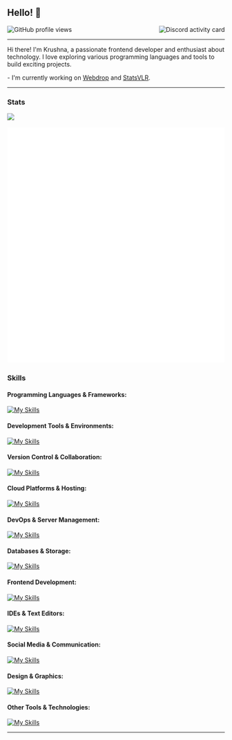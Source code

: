## Hello! 👋

<a href="https://discord.com/users/853620650592567304">
 <img alt="Discord activity card" src="https://discord-activity.deno.dev/api/853620650592567304?idleMessage=Just%20chillin'%20at%20the%20moment&cache=none" align="right" />
</a>

![GitHub profile views](https://komarev.com/ghpvc/?username=krushna06&&style=for-the-badge)

<hr>

<p>
Hi there! I'm Krushna, a passionate frontend developer and enthusiast about technology. I love exploring various programming languages and tools to build exciting projects.
</p>

<p>
- I'm currently working on <a href="https://github.com/krushna06/webdrop">Webdrop</a> and <a href="https://github.com/krushna06/statsvlr">StatsVLR</a>.
</p>

<hr>

### Stats

<picture>
  <source
    srcset="https://github-readme-stats.vercel.app/api?username=krushna06&show_icons=true&theme=dark"
    media="(prefers-color-scheme: dark)"
  />
  <source
    srcset="https://github-readme-stats.vercel.app/api?username=krushna06&show_icons=true"
    media="(prefers-color-scheme: light), (prefers-color-scheme: no-preference)"
  />
  <img src="https://github-readme-stats.vercel.app/api?username=krushna06&show_icons=true" />
</picture>

[![Metrics](https://raw.githubusercontent.com/krushna06/krushna06/master/github-metrics.svg)](https://metrics.lecoq.io/about/krushna06)

### Skills

#### Programming Languages & Frameworks:
[![My Skills](https://skillicons.dev/icons?i=php,mongodb,nodejs,express,mysql,java,python,anaconda,javascript,typescript,bootstrap,angular,html,css,vuejs,react,flutter,nuxt,graphql,dart,babel,svelte,threejs,wordpress)](https://skillicons.dev)

#### Development Tools & Environments:
[![My Skills](https://skillicons.dev/icons?i=vscode,pycharm,androidstudio,atom,cloudflare,vite,webpack,webflow,wordpress,idea)](https://skillicons.dev)

#### Version Control & Collaboration:
[![My Skills](https://skillicons.dev/icons?i=git,github)](https://skillicons.dev)

#### Cloud Platforms & Hosting:
[![My Skills](https://skillicons.dev/icons?i=aws,azure,firebase,heroku,netlify,vercel)](https://skillicons.dev)

#### DevOps & Server Management:
[![My Skills](https://skillicons.dev/icons?i=nginx,bash,docker)](https://skillicons.dev)

#### Databases & Storage:
[![My Skills](https://skillicons.dev/icons?i=sqlite,redis,mongodb)](https://skillicons.dev)

#### Frontend Development:
[![My Skills](https://skillicons.dev/icons?i=tailwind,sass,bootstrap)](https://skillicons.dev)

#### IDEs & Text Editors:
[![My Skills](https://skillicons.dev/icons?i=sublime,vim)](https://skillicons.dev)

#### Social Media & Communication:
[![My Skills](https://skillicons.dev/icons?i=discord,twitter)](https://skillicons.dev)

#### Design & Graphics:
[![My Skills](https://skillicons.dev/icons?i=photoshop,figma,blender,c4d)](https://skillicons.dev)

#### Other Tools & Technologies:
[![My Skills](https://skillicons.dev/icons?i=raspberrypi,babel,npm,pnpm,prisma,pug,ubuntu,windows,yarn)](https://skillicons.dev)

<hr>
